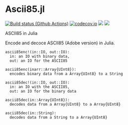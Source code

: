 # Ascii85.jl

[![Build status (Github Actions)](https://github.com/pst-lz/Ascii85.jl/workflows/CI/badge.svg)](https://github.com/pst-lz/Ascii85.jl)
[![codecov.io](http://codecov.io/github/pst-lz/Ascii85.jl/coverage.svg?branch=main)](http://codecov.io/github/pst-lz/Ascii85.jl?branch=main)
[![](https://img.shields.io/badge/docs-stable-blue.svg)](https://pst-lz.github.io/Ascii85.jl/stable)
[![](https://img.shields.io/badge/docs-dev-blue.svg)](https://pst-lz.github.io/Ascii85.jl/dev)

ASCII85 in Julia

Encode and decoce ASCII85 (Adobe version) in Julia.

```
ascii85enc!(in::IO, out::IO):
  in: an IO with binary data,
  out: an IO for the ASCII85
  
ascii85enc(inarr::Array{UInt8}):
  encodes binary data from a Array{UInt8} to a String
  
ascii85dec!(in::IO, out::IO):
  in: an IO with the ASCII85,
  out: an IO for the binary data
 
ascii85dec(in::Array{UInt8}):
  decodes data from a Array{UInt8} to a Array{UInt8}
 
ascii85dec(in::String):
  decodes data from a String to a Array{UInt8}
```
